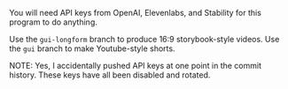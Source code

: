 You will need API keys from OpenAI, Elevenlabs, and Stability for this program to do anything.

Use the `gui-longform` branch to produce 16:9 storybook-style videos. Use the `gui` branch to make Youtube-style shorts.

NOTE: Yes, I accidentally pushed API keys at one point in the commit history. These keys have all been disabled and rotated. 
